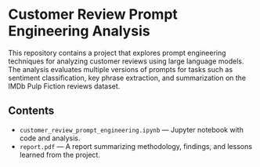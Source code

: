 # Customer Review Prompt Engineering Analysis

This repository contains a project that explores prompt engineering techniques for analyzing customer reviews using large language models. The analysis evaluates multiple versions of prompts for tasks such as sentiment classification, key phrase extraction, and summarization on the IMDb Pulp Fiction reviews dataset.

## Contents

- `customer_review_prompt_engineering.ipynb` — Jupyter notebook with code and analysis.
- `report.pdf` — A report summarizing methodology, findings, and lessons learned from the project.

